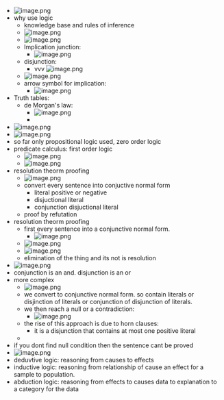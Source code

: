 - ![image.png](../assets/image_1718142371461_0.png)
- why use logic
	- knowledge base and rules of inference
	- ![image.png](../assets/image_1718224786357_0.png)
	- ![image.png](../assets/image_1718225385590_0.png)
	- Implication junction:
		- ![image.png](../assets/image_1718225468981_0.png)
	- disjunction:
		- vvv ![image.png](../assets/image_1718225527547_0.png)
	- ![image.png](../assets/image_1718225577454_0.png)
	- arrow symbol for implication:
		- ![image.png](../assets/image_1718225625161_0.png)
- Truth tables:
	- de Morgan's law:
		- ![image.png](../assets/image_1718267376436_0.png)
		-
- ![image.png](../assets/image_1718275117849_0.png)
- ![image.png](../assets/image_1718275279509_0.png)
- so far only propositional logic used, zero order logic
- predicate calculus: first order logic
	- ![image.png](../assets/image_1718275957123_0.png)
	- ![image.png](../assets/image_1718276034899_0.png)
- resolution theorm proofing
	- ![image.png](../assets/image_1718318553025_0.png)
	- convert every sentence into conjuctive normal form
		- literal positive or negative
		- disjuctional literal
		- conjunction disjuctional literal
	- proof by refutation
- resolution theorm proofing
	- first every sentence into a conjunctive normal form.
		- ![image.png](../assets/image_1718368152478_0.png)
	- ![image.png](../assets/image_1718368235338_0.png)
	- ![image.png](../assets/image_1718368272448_0.png)
	- elimination of the thing and its not is resolution
- ![image.png](../assets/image_1718368353616_0.png)
- conjunction is an and. disjunction is an or
- more complex
	- ![image.png](../assets/image_1718368972227_0.png)
	- we convert to conjunctive normal form. so contain literals or disjinction of literals or conjunction of disjunction of literals.
	- we then reach a null or a contradiction:
		- ![image.png](../assets/image_1718369030224_0.png)
	- the rise of this approach is due to horn clauses:
		- it is a disjunction that contains at most one positive literal
	-
- if you dont find null condition then the sentence cant be proved
- ![image.png](../assets/image_1718373130118_0.png)
- deduvtive logic: reasoning from causes to effects
- inductive logic: reasoning from relationship of cause an effect for a sample to population.
- abduction logic: reasoning from effects to causes data to explanation to a category for the data